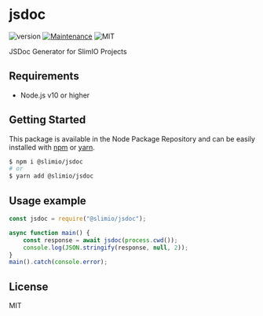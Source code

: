 # jsdoc
![version](https://img.shields.io/badge/version-0.1.0-blue.svg)
[![Maintenance](https://img.shields.io/badge/Maintained%3F-yes-green.svg)](https://github.com/SlimIO/is/commit-activity)
![MIT](https://img.shields.io/github/license/mashape/apistatus.svg)

JSDoc Generator for SlimIO Projects

## Requirements
- Node.js v10 or higher

## Getting Started

This package is available in the Node Package Repository and can be easily installed with [npm](https://docs.npmjs.com/getting-started/what-is-npm) or [yarn](https://yarnpkg.com).

```bash
$ npm i @slimio/jsdoc
# or
$ yarn add @slimio/jsdoc
```

## Usage example
```js
const jsdoc = require("@slimio/jsdoc");

async function main() {
    const response = await jsdoc(process.cwd());
    console.log(JSON.stringify(response, null, 2));
}
main().catch(console.error);
```

## License
MIT
